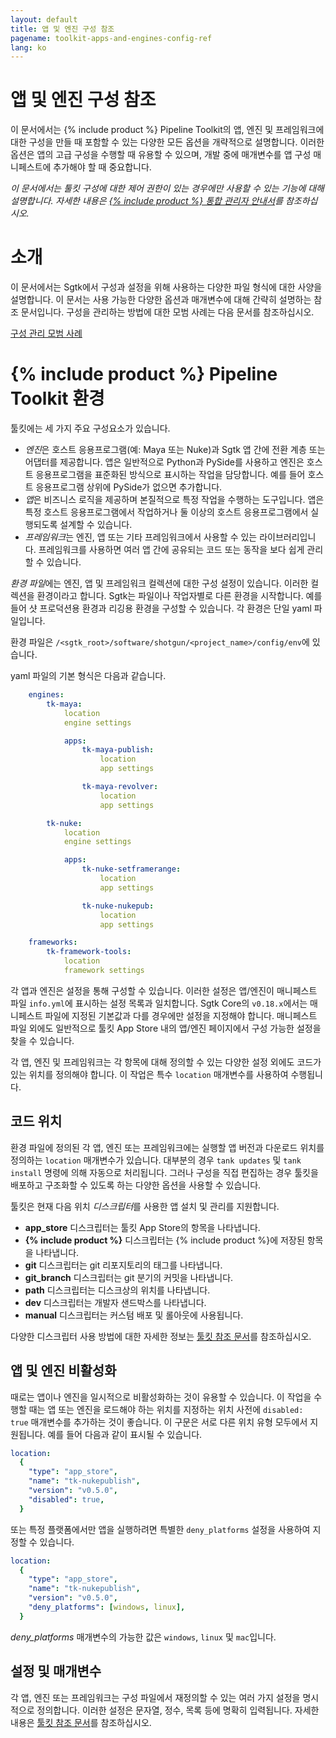 ```yaml
---
layout: default
title: 앱 및 엔진 구성 참조
pagename: toolkit-apps-and-engines-config-ref
lang: ko
---
```


# 앱 및 엔진 구성 참조

이 문서에서는 {% include product %} Pipeline Toolkit의 앱, 엔진 및 프레임워크에 대한 구성을 만들 때 포함할 수 있는 다양한 모든 옵션을 개략적으로 설명합니다. 이러한 옵션은 앱의 고급 구성을 수행할 때 유용할 수 있으며, 개발 중에 매개변수를 앱 구성 매니페스트에 추가해야 할 때 중요합니다.

_이 문서에서는 툴킷 구성에 대한 제어 권한이 있는 경우에만 사용할 수 있는 기능에 대해 설명합니다. 자세한 내용은 [{% include product %} 통합 관리자 안내서](https://support.shotgunsoftware.com/hc/ko/articles/115000067493)를 참조하십시오._

# 소개

이 문서에서는 Sgtk에서 구성과 설정을 위해 사용하는 다양한 파일 형식에 대한 사양을 설명합니다. 이 문서는 사용 가능한 다양한 옵션과 매개변수에 대해 간략히 설명하는 참조 문서입니다. 구성을 관리하는 방법에 대한 모범 사례는 다음 문서를 참조하십시오.

[구성 관리 모범 사례](https://support.shotgunsoftware.com/hc/ko/articles/219033168)

# {% include product %} Pipeline Toolkit 환경

툴킷에는 세 가지 주요 구성요소가 있습니다.

- *엔진*은 호스트 응용프로그램(예: Maya 또는 Nuke)과 Sgtk 앱 간에 전환 계층 또는 어댑터를 제공합니다. 앱은 일반적으로 Python과 PySide를 사용하고 엔진은 호스트 응용프로그램을 표준화된 방식으로 표시하는 작업을 담당합니다. 예를 들어 호스트 응용프로그램 상위에 PySide가 없으면 추가합니다.
- *앱*은 비즈니스 로직을 제공하며 본질적으로 특정 작업을 수행하는 도구입니다. 앱은 특정 호스트 응용프로그램에서 작업하거나 둘 이상의 호스트 응용프로그램에서 실행되도록 설계할 수 있습니다.
- *프레임워크*는 엔진, 앱 또는 기타 프레임워크에서 사용할 수 있는 라이브러리입니다. 프레임워크를 사용하면 여러 앱 간에 공유되는 코드 또는 동작을 보다 쉽게 관리할 수 있습니다.

*환경 파일*에는 엔진, 앱 및 프레임워크 컬렉션에 대한 구성 설정이 있습니다. 이러한 컬렉션을 환경이라고 합니다. Sgtk는 파일이나 작업자별로 다른 환경을 시작합니다. 예를 들어 샷 프로덕션용 환경과 리깅용 환경을 구성할 수 있습니다. 각 환경은 단일 yaml 파일입니다.

환경 파일은 `/<sgtk_root>/software/shotgun/<project_name>/config/env`에 있습니다.

yaml 파일의 기본 형식은 다음과 같습니다.

```yaml
    engines:
        tk-maya:
            location
            engine settings

            apps:
                tk-maya-publish:
                    location
                    app settings

                tk-maya-revolver:
                    location
                    app settings

        tk-nuke:
            location
            engine settings

            apps:
                tk-nuke-setframerange:
                    location
                    app settings

                tk-nuke-nukepub:
                    location
                    app settings

    frameworks:
        tk-framework-tools:
            location
            framework settings
```

각 앱과 엔진은 설정을 통해 구성할 수 있습니다. 이러한 설정은 앱/엔진이 매니페스트 파일 `info.yml`에 표시하는 설정 목록과 일치합니다. Sgtk Core의 `v0.18.x`에서는 매니페스트 파일에 지정된 기본값과 다를 경우에만 설정을 지정해야 합니다. 매니페스트 파일 외에도 일반적으로 툴킷 App Store 내의 앱/엔진 페이지에서 구성 가능한 설정을 찾을 수 있습니다.

각 앱, 엔진 및 프레임워크는 각 항목에 대해 정의할 수 있는 다양한 설정 외에도 코드가 있는 위치를 정의해야 합니다. 이 작업은 특수 `location` 매개변수를 사용하여 수행됩니다.

## 코드 위치

환경 파일에 정의된 각 앱, 엔진 또는 프레임워크에는 실행할 앱 버전과 다운로드 위치를 정의하는 `location` 매개변수가 있습니다. 대부분의 경우 `tank updates` 및 `tank install` 명령에 의해 자동으로 처리됩니다. 그러나 구성을 직접 편집하는 경우 툴킷을 배포하고 구조화할 수 있도록 하는 다양한 옵션을 사용할 수 있습니다.

툴킷은 현재 다음 위치 *디스크립터*를 사용한 앱 설치 및 관리를 지원합니다.

- **app_store** 디스크립터는 툴킷 App Store의 항목을 나타냅니다.
- **{% include product %}** 디스크립터는 {% include product %}에 저장된 항목을 나타냅니다.
- **git** 디스크립터는 git 리포지토리의 태그를 나타냅니다.
- **git_branch** 디스크립터는 git 분기의 커밋을 나타냅니다.
- **path** 디스크립터는 디스크상의 위치를 나타냅니다.
- **dev** 디스크립터는 개발자 샌드박스를 나타냅니다.
- **manual** 디스크립터는 커스텀 배포 및 롤아웃에 사용됩니다.

다양한 디스크립터 사용 방법에 대한 자세한 정보는 [툴킷 참조 문서](http://developer.shotgridsoftware.com/tk-core/descriptor.html#descriptor-types)를 참조하십시오.

## 앱 및 엔진 비활성화

때로는 앱이나 엔진을 일시적으로 비활성화하는 것이 유용할 수 있습니다. 이 작업을 수행할 때는 앱 또는 엔진을 로드해야 하는 위치를 지정하는 위치 사전에 `disabled: true` 매개변수를 추가하는 것이 좋습니다. 이 구문은 서로 다른 위치 유형 모두에서 지원됩니다. 예를 들어 다음과 같이 표시될 수 있습니다.

```yaml
location:
  {
    "type": "app_store",
    "name": "tk-nukepublish",
    "version": "v0.5.0",
    "disabled": true,
  }
```

또는 특정 플랫폼에서만 앱을 실행하려면 특별한 `deny_platforms` 설정을 사용하여 지정할 수 있습니다.

```yaml
location:
  {
    "type": "app_store",
    "name": "tk-nukepublish",
    "version": "v0.5.0",
    "deny_platforms": [windows, linux],
  }
```

_deny_platforms_ 매개변수의 가능한 값은 `windows`, `linux` 및 `mac`입니다.

## 설정 및 매개변수

각 앱, 엔진 또는 프레임워크는 구성 파일에서 재정의할 수 있는 여러 가지 설정을 명시적으로 정의합니다. 이러한 설정은 문자열, 정수, 목록 등에 명확히 입력됩니다. 자세한 내용은 [툴킷 참조 문서](http://developer.shotgridsoftware.com/tk-core/platform.html#configuration-and-info-yml-manifest)를 참조하십시오.
